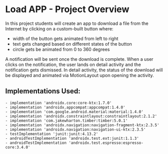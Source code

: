 # Load APP - Project Overview
In this project students will create an app to download a file from the Internet by clicking on a custom-built button where:

- width of the button gets animated from left to right
- text gets changed based on different states of the button
- circle gets be animated from 0 to 360 degrees

A notification will be sent once the download is complete. When a user clicks on the notification, the user lands on detail activity and the notification gets dismissed. In detail activity, the status of the download will be displayed and animated via MotionLayout upon opening the activity.

## Implementations Used: 
    - implementation 'androidx.core:core-ktx:1.7.0'
    - implementation 'androidx.appcompat:appcompat:1.4.0'
    - implementation 'com.google.android.material:material:1.4.0'
    - implementation 'androidx.constraintlayout:constraintlayout:2.1.2'
    - implementation 'com.jakewharton.timber:timber:5.0.1'
    - implementation 'androidx.navigation:navigation-fragment-ktx:2.3.5'
    - implementation 'androidx.navigation:navigation-ui-ktx:2.3.5'
    - testImplementation 'junit:junit:4.13.2'
    - androidTestImplementation 'androidx.test.ext:junit:1.1.3'
    - androidTestImplementation 'androidx.test.espresso:espresso-core:3.4.0'

